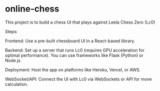 # online-chess

This project is to build a chess UI that plays against Leela Chess Zero (Lc0) 

Steps:

Frontend: Use a pre-built chessboard UI in a React-based library.

Backend: Set up a server that runs Lc0 (requires GPU acceleration for optimal performance). You can use frameworks like Flask (Python) or Node.js.

Deployment: Host the app on platforms like Heroku, Vercel, or AWS.

WebSocket/API: Connect the UI with Lc0 via WebSockets or API for move calculation.